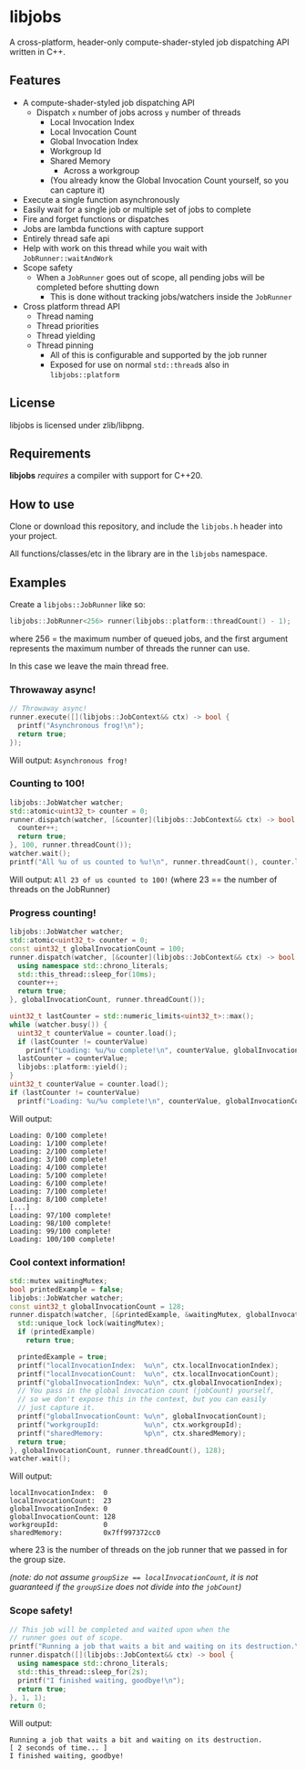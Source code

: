 # libjobs

A cross-platform, header-only compute-shader-styled job dispatching API written in C++.

## Features

* A compute-shader-styled job dispatching API
  * Dispatch `x` number of jobs across `y` number of threads
    * Local Invocation Index
    * Local Invocation Count
    * Global Invocation Index
    * Workgroup Id
    * Shared Memory
      * Across a workgroup
    * (You already know the Global Invocation Count yourself, so you can capture it)
* Execute a single function asynchronously
* Easily wait for a single job or multiple set of jobs to complete
* Fire and forget functions or dispatches
* Jobs are lambda functions with capture support
* Entirely thread safe api
* Help with work on this thread while you wait with `JobRunner::waitAndWork`
* Scope safety
  * When a `JobRunner` goes out of scope, all pending jobs will be completed before shutting down
    * This is done without tracking jobs/watchers inside the `JobRunner`
* Cross platform thread API
  * Thread naming
  * Thread priorities
  * Thread yielding
  * Thread pinning
    * All of this is configurable and supported by the job runner
    * Exposed for use on normal `std::thread`s also in `libjobs::platform`

## License

libjobs is licensed under zlib/libpng.

## Requirements

**libjobs** *requires* a compiler with support for C++20.

## How to use

Clone or download this repository, and include the `libjobs.h` header into your project.

All functions/classes/etc in the library are in the `libjobs` namespace.

## Examples

Create a ``libjobs::JobRunner`` like so:
```cpp
libjobs::JobRunner<256> runner(libjobs::platform::threadCount() - 1);
```
where 256 = the maximum number of queued jobs,
and the first argument represents the maximum number of threads the runner can use.

In this case we leave the main thread free.

### Throwaway async!
```cpp
// Throwaway async!
runner.execute([](libjobs::JobContext&& ctx) -> bool {
  printf("Asynchronous frog!\n");
  return true;
});
```
Will output:
``Asynchronous frog!``

### Counting to 100!
```cpp
libjobs::JobWatcher watcher;
std::atomic<uint32_t> counter = 0;
runner.dispatch(watcher, [&counter](libjobs::JobContext&& ctx) -> bool {
  counter++;
  return true;
}, 100, runner.threadCount());
watcher.wait();
printf("All %u of us counted to %u!\n", runner.threadCount(), counter.load());
```
Will output:
``All 23 of us counted to 100!`` (where 23 == the number of threads on the JobRunner)

### Progress counting!
```cpp
libjobs::JobWatcher watcher;
std::atomic<uint32_t> counter = 0;
const uint32_t globalInvocationCount = 100;
runner.dispatch(watcher, [&counter](libjobs::JobContext&& ctx) -> bool {
  using namespace std::chrono_literals;
  std::this_thread::sleep_for(10ms);
  counter++;
  return true;
}, globalInvocationCount, runner.threadCount());

uint32_t lastCounter = std::numeric_limits<uint32_t>::max();
while (watcher.busy()) {
  uint32_t counterValue = counter.load();
  if (lastCounter != counterValue)
    printf("Loading: %u/%u complete!\n", counterValue, globalInvocationCount);
  lastCounter = counterValue;
  libjobs::platform::yield();
}
uint32_t counterValue = counter.load();
if (lastCounter != counterValue)
  printf("Loading: %u/%u complete!\n", counterValue, globalInvocationCount);
```
Will output:
```
Loading: 0/100 complete!
Loading: 1/100 complete!
Loading: 2/100 complete!
Loading: 3/100 complete!
Loading: 4/100 complete!
Loading: 5/100 complete!
Loading: 6/100 complete!
Loading: 7/100 complete!
Loading: 8/100 complete!
[...]
Loading: 97/100 complete!
Loading: 98/100 complete!
Loading: 99/100 complete!
Loading: 100/100 complete!
```

### Cool context information!

```cpp
std::mutex waitingMutex;
bool printedExample = false;
libjobs::JobWatcher watcher;
const uint32_t globalInvocationCount = 128;
runner.dispatch(watcher, [&printedExample, &waitingMutex, globalInvocationCount](libjobs::JobContext&& ctx) -> bool {
  std::unique_lock lock(waitingMutex);
  if (printedExample)
    return true;

  printedExample = true;
  printf("localInvocationIndex:  %u\n", ctx.localInvocationIndex);
  printf("localInvocationCount:  %u\n", ctx.localInvocationCount);
  printf("globalInvocationIndex: %u\n", ctx.globalInvocationIndex);
  // You pass in the global invocation count (jobCount) yourself,
  // so we don't expose this in the context, but you can easily
  // just capture it.
  printf("globalInvocationCount: %u\n", globalInvocationCount);
  printf("workgroupId:           %u\n", ctx.workgroupId);
  printf("sharedMemory:          %p\n", ctx.sharedMemory);
  return true;
}, globalInvocationCount, runner.threadCount(), 128);
watcher.wait();
```
Will output:
```
localInvocationIndex:  0
localInvocationCount:  23
globalInvocationIndex: 0
globalInvocationCount: 128
workgroupId:           0
sharedMemory:          0x7ff997372cc0
```
where 23 is the number of threads on the job runner that we passed in for the group size.

*(note: do not assume `groupSize == localInvocationCount`, it is not guaranteed if the `groupSize` does not divide into the `jobCount`)*

### Scope safety!

```cpp
// This job will be completed and waited upon when the
// runner goes out of scope.
printf("Running a job that waits a bit and waiting on its destruction.\n");
runner.dispatch([](libjobs::JobContext&& ctx) -> bool {
  using namespace std::chrono_literals;
  std::this_thread::sleep_for(2s);
  printf("I finished waiting, goodbye!\n");
  return true;
}, 1, 1);
return 0;
```
Will output:
```
Running a job that waits a bit and waiting on its destruction.
[ 2 seconds of time... ]
I finished waiting, goodbye!
```
